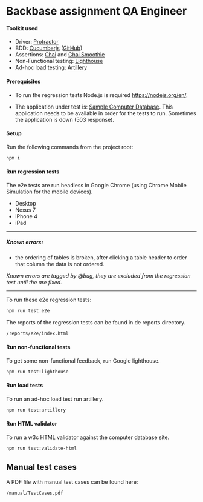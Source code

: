 # Backbase assignment QA Engineer

#### Toolkit used
* Driver: [Protractor](http://www.protractortest.org)
* BDD: [Cucumberjs](https://cucumber.io) ([GitHub](https://github.com/cucumber/cucumber-js))
* Assertions: [Chai](http://chaijs.com) and [Chai Smoothie](https://www.npmjs.com/package/chai-smoothie)
* Non-Functional testing: [Lighthouse](https://developers.google.com/web/tools/lighthouse/)
* Ad-hoc load testing: [Artillery](https://artillery.io/)

#### Prerequisites

* To run the regression tests Node.js is required https://nodejs.org/en/. 

* The application under test is: [Sample Computer Database](http://computer-database.herokuapp.com/computers). 
This application needs to be available in order for the tests to run. Sometimes the application is down (503 response).

#### Setup
Run the following commands from the project root:
```bash
npm i
```
#### Run regression tests
The e2e tests are run headless in Google Chrome (using Chrome Mobile Simulation for the mobile devices).
* Desktop
* Nexus 7
* iPhone 4
* iPad

___
##### Known errors:
* the ordering of tables is broken, after clicking a table header to order that column the data is not ordered.

*Known errors are tagged by @bug, they are excluded from the regression test until the are fixed.*
___

To run these e2e regression tests:
```bash
npm run test:e2e
```

The reports of the regression tests can be found in de reports directory.
```bash
/reports/e2e/index.html
```

#### Run non-functional tests
To get some non-functional feedback, run Google lighthouse.
```bash
npm run test:lighthouse
```
#### Run load tests
To run an ad-hoc load test run artillery.
```bash
npm run test:artillery
```

#### Run HTML validator
To run a w3c HTML validator against the computer database site.
```bash
npm run test:validate-html
```

## Manual test cases
A PDF file with manual test cases can be found here:
```bash
/manual/TestCases.pdf
```